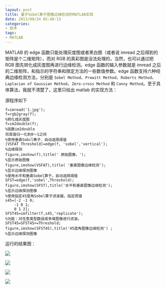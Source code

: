 ```yaml
---
layout: post
title: 基于Sobel算子图像边缘检测的MATLAB实现
date: 2013/09/24 05:49:13
categories:
- 技术
tags:
- MATLAB
---
```


MATLAB 的 edge 函数只能处理灰度图或者黑白图（或者说 imread 之后得到的矩阵是个二维矩阵），而对 RGB 的真彩图是没法处理的，当然，也可以通过把 RGB 图先转化成灰度图再进行边缘检测。edge 函数的输入参数就是 imread 之后的二维矩阵，和指示的字符串和限定方法的一些数值参数。edge 函数支持六种经典边缘检测方法，分别是 `Sobel Method`、`Prewitt Method`、`Roberts Method`、`Laplacian of Gaussian Method`、`Zero-cross Method` 和 `Canny Method`。至于具体算法，我就不清楚了，这里只给出 matlab 的实现方法：

源程序如下

```
f=imread('1.jpg');
f=rgb2gray(f);
%转化成灰度图
f=im2double(f);
%函数im2double
将其值归一化到0～1之间
%使用垂直Sobcl箅子．自动选择阈值
[VSFAT Threshold]=edge(f, 'sobel','vertical');
%边缘探测
figure,imshow(f),title(' 原始图像，');
%显示原始图像
figure,imshow(VSFAT),title( '垂直图像边缘检测');
%显示边缘探测图像
%使用水平和垂直Sobel算子，自动选择阈值
SFST=edge(f,'sobel',Threshold);
figure,imshow(SFST),title('水平和垂直图像边缘检测');
%显示边缘探测图像
%使用指定45度角Sobel算子滤波器，指定阂值
s45=[-2 -1 0;
    -1 0 1;
    0 1 2];
SFST45=imfilter(f,s45,'replicate');
%功能：对任意类型数组或多维图像进行滤波。
SFST45=SFST45>=Threshold;
figure,imshow(SFST45),title('45度角图像边缘检测') ;
%显示边缘探测图像
```

 运行的结果图：

![](http://pics.naaln.com/blog/2019-05-14-123108.jpg-basicBlog)

![](http://pics.naaln.com/blog/2019-05-14-123109.jpg-basicBlog)

![](http://pics.naaln.com/blog/2019-05-14-123110.jpg-basicBlog)

![](http://pics.naaln.com/blog/2019-05-14-123111.jpg-basicBlog)
